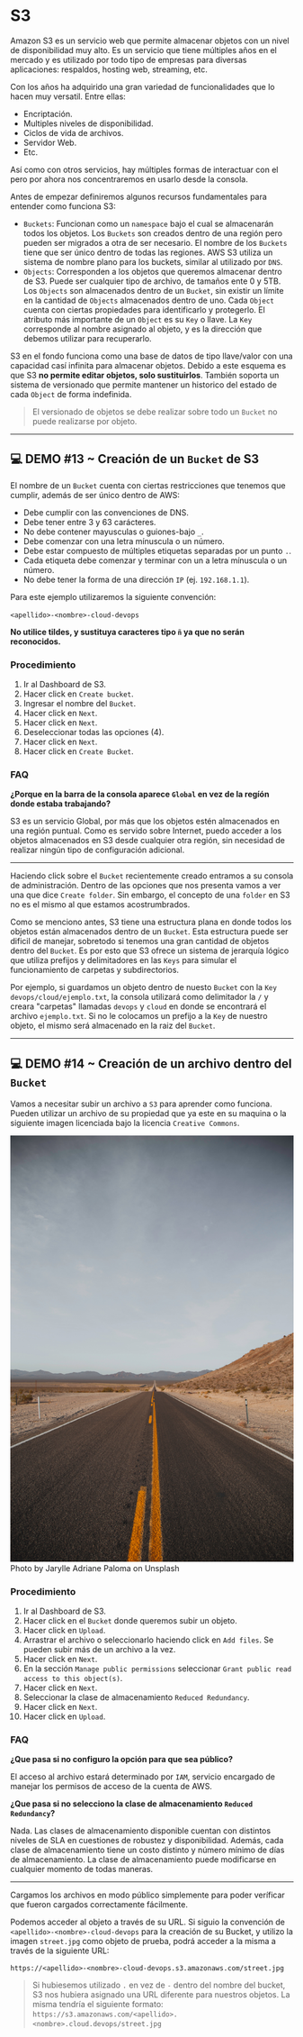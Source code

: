 # S3

Amazon S3 es un servicio web que permite almacenar objetos con un nivel de disponibilidad muy alto. Es un servicio que tiene múltiples años en el mercado y es utilizado por todo tipo de empresas para diversas aplicaciones: respaldos, hosting web, streaming, etc. 

Con los años ha adquirido una gran variedad de funcionalidades que lo hacen muy versatil. Entre ellas:

- Encriptación.
- Multiples niveles de disponibilidad.
- Ciclos de vida de archivos.
- Servidor Web.
- Etc.

Así como con otros servicios, hay múltiples formas de interactuar con el pero por ahora nos concentraremos en usarlo desde la consola. 

Antes de empezar definiremos algunos recursos fundamentales para entender como funciona S3:

- `Buckets`: Funcionan como un `namespace` bajo el cual se almacenarán todos los objetos. Los `Buckets` son creados dentro de una región pero pueden ser migrados a otra de ser necesario. El nombre de los `Buckets` tiene que ser único dentro de todas las regiones. AWS S3 utiliza un sistema de nombre plano para los buckets, similar al utilizado por `DNS`.
- `Objects`: Corresponden a los objetos que queremos almacenar dentro de S3. Puede ser cualquier tipo de archivo, de tamaños ente 0 y 5TB. Los `Objects` son almacenados dentro de un `Bucket`, sin existir un límite en la cantidad de `Objects` almacenados dentro de uno. Cada `Object` cuenta con ciertas propiedades para identificarlo y protegerlo. El atributo más importante de un `Object` es su `Key` o llave. La `Key` corresponde al nombre asignado al objeto, y es la dirección que debemos utilizar para recuperarlo.

S3 en el fondo funciona como una base de datos de tipo llave/valor con una capacidad casí infinita para almacenar objetos. Debido a este esquema es que S3 **no permite editar objetos, solo sustituirlos**. También soporta un sistema de versionado que permite mantener un historico del estado de cada `Object` de forma indefinida. 

>  El versionado de objetos se debe realizar sobre todo un `Bucket` no puede realizarse por objeto.

---

## 💻 DEMO #13 ~ Creación de un `Bucket` de S3 <a name="demo013"></a>

El nombre de un `Bucket` cuenta con ciertas restricciones que tenemos que cumplir, además de ser único dentro de AWS:

- Debe cumplir con las convenciones de DNS.
- Debe tener entre 3 y 63 carácteres.
- No debe contener mayusculas o guiones-bajo `_`.
- Debe comenzar con una letra mínuscula o un número.
- Debe estar compuesto de múltiples etiquetas separadas por un punto `.`.
- Cada etiqueta debe comenzar y terminar con un a letra mínuscula o un número.
- No debe tener la forma de una dirección `IP` (ej. `192.168.1.1`).

Para este ejemplo utilizaremos la siguiente convención:

`<apellido>-<nombre>-cloud-devops`

**No utilice tildes, y sustituya caracteres tipo `ñ` ya que no serán reconocidos.**

### Procedimiento

1. Ir al Dashboard de S3.
2. Hacer click en `Create bucket`.
3. Ingresar el nombre del `Bucket`.
4. Hacer click en `Next`.
5. Hacer click en `Next`.
6. Deseleccionar todas las opciones (4).
7. Hacer click en `Next`.
8. Hacer click en `Create Bucket`.

### FAQ

**¿Porque en la barra de la consola aparece `Global` en vez de la regíón donde estaba trabajando?**

S3 es un servicio Global, por más que los objetos estén almacenados en una región puntual. Como es servido sobre Internet, puedo acceder a los objetos almacenados en S3 desde cualquier otra región, sin necesidad de realizar ningún tipo de configuración adicional.

---

Haciendo click sobre el `Bucket` recientemente creado entramos a su consola de administración. Dentro de las opciones que nos presenta vamos a ver una que dice `Create folder`. Sin embargo, el concepto de una `folder` en S3 no es el mismo al que estamos acostrumbrados.

Como se menciono antes, S3 tiene una estructura plana en donde todos los objetos están almacenados dentro de un `Bucket`. Esta estructura puede ser dificil de manejar, sobretodo si tenemos una gran cantidad de objetos dentro del `Bucket`. Es por esto que S3 ofrece un sistema de jerarquía lógico que utiliza prefijos y delimitadores en las `Keys` para simular el funcionamiento de carpetas y subdirectorios. 

Por ejemplo, si guardamos un objeto dentro de nuesto `Bucket` con la `Key` `devops/cloud/ejemplo.txt`, la consola utilizará como delimitador la `/` y creara "carpetas" llamadas `devops` y `cloud` en donde se encontrará el archivo `ejemplo.txt`. Si no le colocamos un prefijo a la `Key` de nuestro objeto, el mismo será almacenado en la raiz del `Bucket`.

---

## 💻 DEMO #14 ~ Creación de un archivo dentro del `Bucket` <a name="demo014"></a>

Vamos a necesitar subir un archivo a `S3` para aprender como funciona. Pueden utilizar un archivo de su propiedad que ya este en su maquina o la siguiente imagen licenciada bajo la licencia `Creative Commons`.

![Photo by Jarylle Adriane Paloma on Unsplash](../imagenes/street.jpg)
Photo by Jarylle Adriane Paloma on Unsplash

### Procedimiento

1. Ir al Dashboard de S3.
2. Hacer click en el `Bucket` donde queremos subir un objeto.
3. Hacer click en `Upload`.
4. Arrastrar el archivo o seleccionarlo haciendo click en `Add files`. Se pueden subir más de un archivo a la vez.
5. Hacer click en `Next`.
6. En la sección `Manage public permissions` seleccionar `Grant public read access to this object(s)`.
7. Hacer click en `Next`.
8. Seleccionar la clase de almacenamiento `Reduced Redundancy`.
9. Hacer click en `Next`.
10. Hacer click en `Upload`.

### FAQ

**¿Que pasa si no configuro la opción para que sea público?**

El acceso al archivo estará determinado por `IAM`, servicio encargado de manejar los permisos de acceso de la cuenta de AWS.

**¿Que pasa si no selecciono la clase de almacenamiento `Reduced Redundancy`?**

Nada. Las clases de almacenamiento disponible cuentan con distintos niveles de SLA en cuestiones de robustez y disponibilidad. Además, cada clase de almacenamiento tiene un costo distinto y número mínimo de días de almacenamiento. La clase de almacenamiento puede modificarse en cualquier momento de todas maneras.

---

Cargamos los archivos en modo público simplemente para poder veríficar que fueron cargados correctamente fácilmente.

Podemos acceder al objeto a través de su URL. Si siguio la convención de `<apellido>-<nombre>-cloud-devops` para la creación de su Bucket, y utilizo la imagen `street.jpg` como objeto de prueba, podrá acceder a la misma a través de la siguiente URL:

```
https://<apellido>-<nombre>-cloud-devops.s3.amazonaws.com/street.jpg
```

> 
>  Si hubiesemos utilizado `.` en vez de `-` dentro del nombre del bucket, S3 nos hubiera asignado una URL diferente para nuestros objetos. La misma tendría el siguiente formato: <br/>`https://s3.amazonaws.com/<apellido>.<nombre>.cloud.devops/street.jpg`
> 